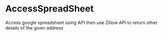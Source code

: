 # AccessSpreadSheet
Access google spreadsheet using API then use Zillow API to return other details of the given address
